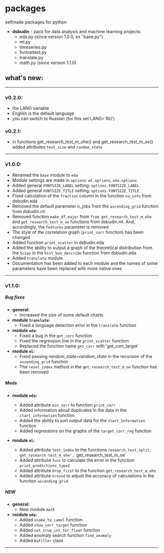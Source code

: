 # packages
selfmade packages for python

- **dsbudin** - pack for data analysis and machine learning projects:
    - eda.py (since version 1.0.0, ex "base.py")
    - ml.py
    - timeseries.py
    - formattext.py
    - translate.py
    - math.py (since version 1.1.0)

## what's new:

---
### v0.2.0:
- the LANG variable
- English is the default language
- you can switch to Russian (for this set LANG='RU')
### v0.2.1:
- in functions get_research_test_m_ohe() and get_research_test_m_oe() added attributes `test_size` and `random_state`
---
### v1.0.0:
- Renamed the `base` module to `eda`
- Module settings are made in `options`: `ml.options`, `eda.options`
- Added general `FONTSIZE_LABEL` setting: `options.FONTSIZE_LABEL`
- Added general `FONTSIZE_TITLE` setting: `options.FONTSIZE_TITLE`
- Fixed calculation of the `fraction` column in the function `na_info` from dsbudin.eda
- Removed the default parameter n_jobs from the `ascending_grid` function from dsbudin.ml
- Removed function `make_df_major` from `from get_research_test_m_ohe` and `get_research_test_m_oe` functions from dsbudin.ml. And, accordingly, the `features` parameter is removed
- The style of the correlation graph (`print_corr` function) has been changed
- Added function `print_scatter` in dsbudin.eda
- Added the ability to output a graph of the theoretical distribution from the `Scipy` in the `hist_box_describe` function from dsbudin.eda
- Added `translate` module
- Documentation has been added to each module and the names of some parameters have been replaced with more native ones
---
### v1.1.0:
##### Bug fixes
- **general:**
    - Increased the size of some default charts
- **module `translate`:**
    - Fixed a language detection error in the `translate` function
- **module `eda`:**
    - Fixed a bug in the `get_corr` function
    - Fixed the regression line in the `print_scatter` function
    - Replaced the function name `get_corr` with 'get_corr_target`
- **module `ml`:**
    - Fixed passing *random_state=random_state* in the recursion of the `ascending_grid` function
    - The `reset_index` method in the `get_research_test_m_oe` function has been removed

##### Mods
- **module `eda`:**
    - Added attribute `min_corr` to function `print_corr`
    - Added information about duplicates in the data in the `start_information` function
    - Added the ability to sort output data for the `start_information` function
    - Added regressions on the graphs of the `target_corr_reg` function

- **module `ml`:**
    - Added attribute `test_index` to the functions `research_test_split`, `get_research_test_m_ohe', `get_research_test_m_oe`
    - Added attribute `func` to calculate the error in the function `print_predictions_type2`
    - Added attribute `drop_first` to the function `get_research_test_m_ohe`
    - Added attribute `nround` to adjust the accuracy of calculations in the function `ascending_grid`

##### NEW
- **general:**
    - New module `math`
- **module `eda`:**
    - Added `snake_to_camel` function
    - Added `show_corr_target` function
    - Added `set_true_int_for_float` function
    - Added anomaly search function `find_anomaly`
    - Added `NaFiller` class
---


